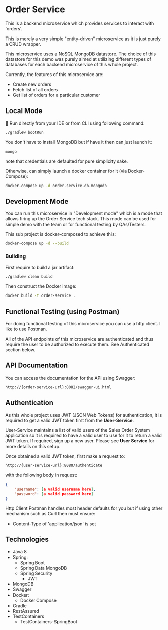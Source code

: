 # Order Service

This is a backend microservice which provides services to interact with 'orders'.

This is merely a very simple "entity-driven" microservice as it is just purely a CRUD wrapper.

This microservice uses a NoSQL MongoDB datastore. The choice of this datastore for this demo was purely aimed at utilizing different types of databases for each backend microservice of this whole project.

Currently, the features of this microservice are:
- Create new orders
- Fetch list of all orders
- Get list of orders for a particular customer

## Local Mode

Run directly from your IDE or from CLI using following command:

```bash
./gradlew bootRun
```

You don't have to install MongoDB but if have it then can just launch it:

```bash
mongo
```

note that credentials are defaulted for pure simplicity sake.

Otherwise, can simply launch a docker container for it (via Docker-Compose):

```bash
docker-compose up -d order-service-db-mongodb
```

## Development Mode

You can run this microservice in "Development mode" which is a mode that allows firing up the Order Service tech stack. This mode can be used for simple demo with the team or for functional testing by QAs/Testers.

This sub project is docker-composed to achieve this:

```bash
docker-compose up -d --build
```


### Building

First require to build a jar artifact:

```bash
./gradlew clean build
```

Then construct the Docker image:

```bash
docker build -t order-service .
```

## Functional Testing (using Postman)

For doing functional testing of this microservice you can use a http client. I like to use Postman.

All of the API endpoints of this microservice are authenticated and thus require the user to be authorized to execute them. See Authenticated section below.

## API Documentation

You can access the documentation for the API using Swagger:

```bash
http://{order-service-url}:8082/swagger-ui.html
```

## Authentication

As this whole project uses JWT (JSON Web Tokens) for authentication, it is required to get a valid JWT token first from the __User-Service__.

User-Service maintains a list of valid users of the Sales Order System application so it is required to have a valid user to use for it to return a valid JWT token. If required, sign up a new user. Please see __User Service__ for more details on this setup.

Once obtained a valid JWT token, first make a request to:

```bash
http://{user-service-url}:8080/authenticate
```

with the following body in request:

```json
{
    "username": [a valid username here],
    "password": [a valid password here]
}
```

Http Client Postman handles most header defaults for you but if using other mechanism such as Curl then must ensure:

- Content-Type of 'application/json' is set

## Technologies

- Java 8
- Spring:
    - Spring Boot
    - Spring Data MongoDB
    - Spring Security
      - JWT
- MongoDB
- Swagger
- Docker:
    - Docker Compose
- Gradle
- RestAssured
- TestContainers
  - TestContainers-SpringBoot